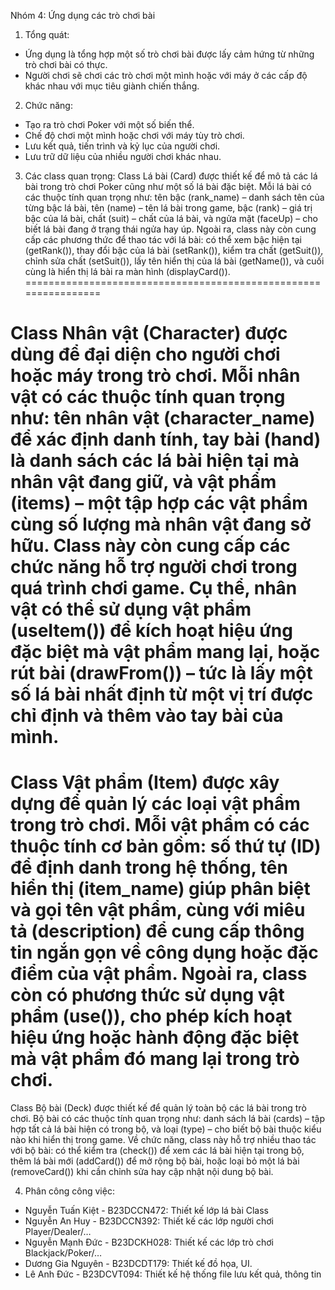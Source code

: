 Nhóm 4: Ứng dụng các trò chơi bài
1.	Tổng quát:
-	Ứng dụng là tổng hợp một số trò chơi bài được lấy cảm hứng từ những trò chơi bài có thực.
-	Người chơi sẽ chơi các trò chơi một mình hoặc với máy ở các cấp độ khác nhau với mục tiêu giành chiến thắng. 

2.	 Chức năng:
-	Tạo ra trò chơi Poker với một số biến thể.
-	Chế độ chơi một mình hoặc chơi với máy tùy trò chơi.
-	Lưu kết quả, tiến trình và kỷ lục của người chơi.
-	Lưu trữ dữ liệu của nhiều người chơi khác nhau.

3.	Các class quan trọng:
Class Lá bài (Card) được thiết kế để mô tả các lá bài trong trò chơi Poker cũng như một số lá bài đặc biệt. Mỗi lá bài có các thuộc tính quan trọng như: tên bậc (rank_name) – danh sách tên của từng bậc lá bài, tên (name) – tên lá bài trong game, bậc (rank) – giá trị bậc của lá bài, chất (suit) – chất của lá bài, và ngửa mặt (faceUp) – cho biết lá bài đang ở trạng thái ngửa hay úp.
Ngoài ra, class này còn cung cấp các phương thức để thao tác với lá bài: có thể xem bậc hiện tại (getRank()), thay đổi bậc của lá bài (setRank()), kiểm tra chất (getSuit()), chỉnh sửa chất (setSuit()), lấy tên hiển thị của lá bài (getName()), và cuối cùng là hiển thị lá bài ra màn hình (displayCard()).
================================================================

Class Nhân vật (Character) được dùng để đại diện cho người chơi hoặc máy trong trò chơi. Mỗi nhân vật có các thuộc tính quan trọng như: tên nhân vật (character_name) để xác định danh tính, tay bài (hand) là danh sách các lá bài hiện tại mà nhân vật đang giữ, và vật phẩm (items) – một tập hợp các vật phẩm cùng số lượng mà nhân vật đang sở hữu.
Class này còn cung cấp các chức năng hỗ trợ người chơi trong quá trình chơi game. Cụ thể, nhân vật có thể sử dụng vật phẩm (useItem()) để kích hoạt hiệu ứng đặc biệt mà vật phẩm mang lại, hoặc rút bài (drawFrom()) – tức là lấy một số lá bài nhất định từ một vị trí được chỉ định và thêm vào tay bài của mình.
================================================================
Class Vật phẩm (Item) được xây dựng để quản lý các loại vật phẩm trong trò chơi. Mỗi vật phẩm có các thuộc tính cơ bản gồm: số thứ tự (ID) để định danh trong hệ thống, tên hiển thị (item_name) giúp phân biệt và gọi tên vật phẩm, cùng với miêu tả (description) để cung cấp thông tin ngắn gọn về công dụng hoặc đặc điểm của vật phẩm.
Ngoài ra, class còn có phương thức sử dụng vật phẩm (use()), cho phép kích hoạt hiệu ứng hoặc hành động đặc biệt mà vật phẩm đó mang lại trong trò chơi.
================================================================
Class Bộ bài (Deck) được thiết kế để quản lý toàn bộ các lá bài trong trò chơi. Bộ bài có các thuộc tính quan trọng như: danh sách lá bài (cards) – tập hợp tất cả lá bài hiện có trong bộ, và loại (type) – cho biết bộ bài thuộc kiểu nào khi hiển thị trong game.
Về chức năng, class này hỗ trợ nhiều thao tác với bộ bài: có thể kiểm tra (check()) để xem các lá bài hiện tại trong bộ, thêm lá bài mới (addCard()) để mở rộng bộ bài, hoặc loại bỏ một lá bài (removeCard()) khi cần chỉnh sửa hay cập nhật nội dung bộ bài.


4.	Phân công công việc:
-	Nguyễn Tuấn Kiệt - B23DCCN472: Thiết kế lớp lá bài Class
-	Nguyễn An Huy -  B23DCCN392: Thiết kế các lớp người chơi Player/Dealer/…
-	Nguyễn Mạnh Đức - B23DCKH028: Thiết kế các lớp trò chơi Blackjack/Poker/…
-	Dương Gia Nguyên - B23DCDT179: Thiết kế đồ họa, UI.
-	Lê Anh Đức - B23DCVT094: Thiết kế hệ thống file lưu kết quả, thông tin
